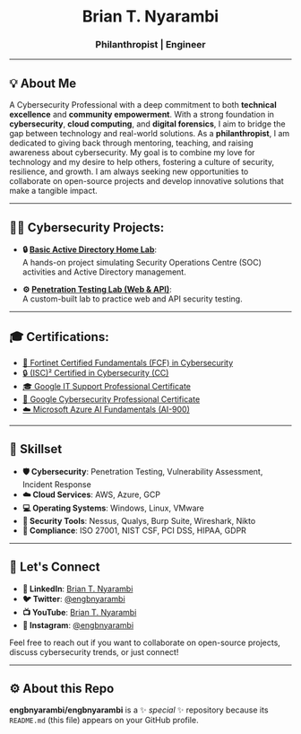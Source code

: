 # <div align="center">Brian T. Nyarambi</div>
### <div align="center">Philanthropist | Engineer</div>

---

## 💡 About Me

A Cybersecurity Professional with a deep commitment to both **technical excellence** and **community empowerment**. With a strong foundation in **cybersecurity**, **cloud computing**, and **digital forensics**, I aim to bridge the gap between technology and real-world solutions. As a **philanthropist**, I am dedicated to giving back through mentoring, teaching, and raising awareness about cybersecurity. My goal is to combine my love for technology and my desire to help others, fostering a culture of security, resilience, and growth. I am always seeking new opportunities to collaborate on open-source projects and develop innovative solutions that make a tangible impact.


---


## 👨‍💻 Cybersecurity Projects:

- **🔒 [Basic Active Directory Home Lab](https://github.com/engbnyarambi/Active-Directory-Home-Lab)**:  
  A hands-on project simulating Security Operations Centre (SOC) activities and Active Directory management.

- **⚙️ [Penetration Testing Lab (Web & API)](https://github.com/engbnyarambi/Penetration-Testing-Lab)**:  
  A custom-built lab to practice web and API security testing.


---

## 🎓 Certifications:

- [🏅 Fortinet Certified Fundamentals (FCF) in Cybersecurity](https://www.google.com)  
- [🔒 (ISC)² Certified in Cybersecurity (CC)](https://isc2.org)  
- [🎓 Google IT Support Professional Certificate](https://coursera.org)  
- [🔐 Google Cybersecurity Professional Certificate](https://coursera.org)  
- [☁️ Microsoft Azure AI Fundamentals (AI-900)](https://learn.microsoft.com/engbnyarambi)  


---

## 💼 Skillset

- **🛡️ Cybersecurity**: Penetration Testing, Vulnerability Assessment, Incident Response  
- **☁️ Cloud Services**: AWS, Azure, GCP  
- **💻 Operating Systems**: Windows, Linux, VMware  
- **🔧 Security Tools**: Nessus, Qualys, Burp Suite, Wireshark, Nikto 
- **📝 Compliance**: ISO 27001, NIST CSF, PCI DSS, HIPAA, GDPR


---

## 🤝 Let's Connect

- **🔗 LinkedIn**: [Brian T. Nyarambi](https://linkedin.com/in/engbnyarambi)  
- **🐦 Twitter**: [@engbnyarambi](https://twitter.com/engbnyarambi)  
- **📺 YouTube**: [Brian T. Nyarambi](https://www.youtube.com/c/engbnyarambi)  
- **📸 Instagram**: [@engbnyarambi](https://www.instagram.com/engbnyarambi)  

Feel free to reach out if you want to collaborate on open-source projects, discuss cybersecurity trends, or just connect!


---

## ⚙️ About this Repo

**engbnyarambi/engbnyarambi** is a ✨ _special_ ✨ repository because its `README.md` (this file) appears on your GitHub profile.

